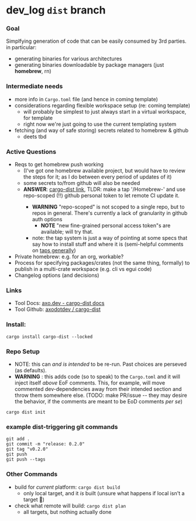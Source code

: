 # dev_log `dist` branch

### Goal
Simplfying generation of code that can be easily consumed by 3rd parties.
in particular:
- generating binaries for various architectures
- generating binaries downloadable by package managers (just **homebrew**, rn)

### Intermediate needs
- more info in `Cargo.toml` file (and hence in coming template)
- considerations regarding flexible workspace setup (re: coming template)
    - will probably be simplest to just always start in a virtual workspace, for template
    - right now we're just going to use the current templating system
- fetching (and way of safe storing) secrets related to homebrew & github
    - deets tbd

### Active Questions
- Reqs to get homebrew push working
    - (I've got one homebrew available project, but would have to review the steps for it; as I do between every period of updates of it)
    - some secrets to/from github will also be needed
    - **ANSWER**: [cargo-dist link](https://opensource.axo.dev/cargo-dist/book/installers/homebrew.html), TLDR: make a tap '<owner>/Homebrew-<repo>' and use repo-scoped (!!) github personal token to let remote CI update it.
        - **WARNING** "repo-scoped" is not scoped to a single repo, but to repos in general.  There's currently a lack of granularity in github auth options
          - **NOTE** "new fine-grained personal access token"s are available; will try that.
        - note: the tap system is just a way of pointing at some specs that say how to install stuff and where it is (semi-helpful comments on [taps generally](https://docs.brew.sh/Taps))
- Private homebrew: e.g. for an org, workable?
- Process for specifying packages/crates (not the same thing, formally) to publish in a multi-crate workspace (e.g. cli vs egui code)
- Changelog options (and decisions)


### Links
- Tool Docs: [axo.dev - cargo-dist docs](https://opensource.axo.dev/cargo-dist/book/introduction.html)
- Tool Github: [axodotdev / cargo-dist](https://github.com/axodotdev/cargo-dist)

### Install:
```shell
cargo install cargo-dist --locked
```

### Repo Setup
- NOTE: this can *and is intended* to be re-run.  Past choices are perseved (as defaults).  
- **WARNING** : this adds code (so to speak) to the `Cargo.toml` and it will inject itself *above* EoF comments.  This, for example, will move commented dev-dependencies away from their intended section and throw them somewhere else.  (TODO: make PR/issue -- they may desire the behavior, if the comments are meant to be EoD comments *per se*)
```shell
cargo dist init
```

### example dist-triggering git commands
```shell
git add .
git commit -m "release: 0.2.0"
git tag "v0.2.0"
git push
git push --tags
```

### Other Commands
- build for *current* platform: `cargo dist build`
    - only local target, and it *is* built (unsure what happens if local isn't a target :shrug:)
- check what remote will build: `cargo dist plan`
    - all targets, but nothing actually done
